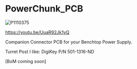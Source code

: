# PowerChunk_PCB
![P1110375](https://github.com/user-attachments/assets/84cff71b-d2ac-413d-bec0-61e3bef21b98)

https://youtu.be/UuaR92Jk1yQ


Companion Connector PCB for your Benchtop Power Supply.

Turret Post I like: DigiKey P/N 501-1316-ND

[BoM coming soon]

